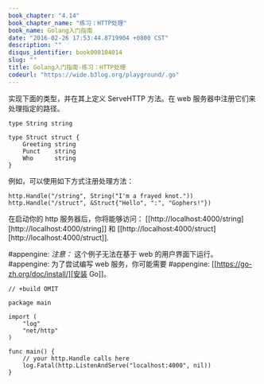 ```yaml
---
book_chapter: "4.14"
book_chapter_name: "练习：HTTP处理"
book_name: Golang入门指南
date: "2016-02-26 17:53:44.8719904 +0800 CST"
description: ""
disqus_identifier: book000104014
slug: ""
title: Golang入门指南-练习：HTTP处理
codeurl: "https://wide.b3log.org/playground/.go"
---
```





实现下面的类型，并在其上定义 ServeHTTP 方法。在 web 服务器中注册它们来处理指定的路径。

	type String string

	type Struct struct {
		Greeting string
		Punct    string
		Who      string
	}

例如，可以使用如下方式注册处理方法：

	http.Handle("/string", String("I'm a frayed knot."))
	http.Handle("/struct", &Struct{"Hello", ":", "Gophers!"})

在启动你的 http 服务器后，你将能够访问：
[[http://localhost:4000/string][http://localhost:4000/string]] 和
[[http://localhost:4000/struct][http://localhost:4000/struct]].

#appengine: *注意：* 这个例子无法在基于 web 的用户界面下运行。
#appengine: 为了尝试编写 web 服务，你可能需要
#appengine: [[https://go-zh.org/doc/install/][安装 Go]]。

```
// +build OMIT

package main

import (
	"log"
	"net/http"
)

func main() {
	// your http.Handle calls here
	log.Fatal(http.ListenAndServe("localhost:4000", nil))
}

```


